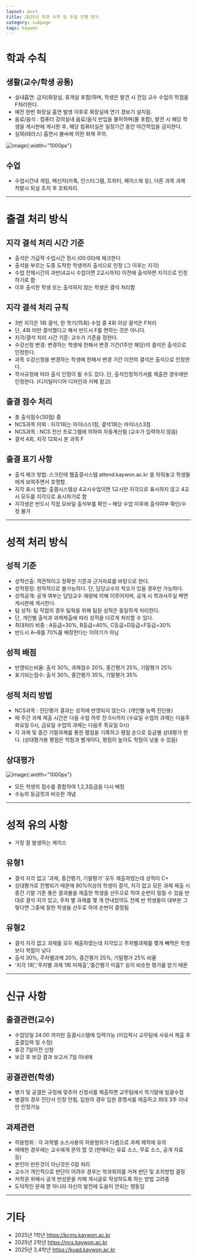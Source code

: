 ```yaml
---
layout: post
title: 2025년 학과 수칙 및 수업 진행 방식
category: subpage
tags: kaywon
---
```


# 학과 수칙
## 생활(교수/학생 공통)
* 실내흡연: 금지(화장실, 휴게실 포함)하며, 학생은 발견 시 전임 교수 수업의 학점을 F처리한다.
* 예전 한번 화장실 흡연 발생 이후로 화장실에 연기 경보기 설치됨.
* 음료/음식 : 컴퓨터 강의실내 음료/음식 반입을 불허하며(물 포함), 발견 시 해당 학생을 게시판에 게시한 후, 해당 컴퓨터실은 일정기간 동안 야간작업을 금지한다.
* 실외(테라스) 흡연시 불씨에 의한 화재 주의. 
  
![image](https://github.com/gunug/gunug.github.io/assets/52345276/7e914868-dcd7-4aa1-8f69-a497bff32df6){:width="1000px"}

## 수업
* 수업시간내 게임, 메신저(카톡, 인스타그램, 트위터, 페이스북 등), 다른 과목 과제 적발시 퇴실 조치 후 조퇴처리.

---
 
# 출결 처리 방식
## 지각 결석 처리 시간 기준
* 출석은 가급적 수업시간 정시 (00:00)에 체크한다
* 출석을 부르는 도중 도착한 학생까지 출석으로 인정 (그 이후는 지각)
* 수업 전체시간의 과반(4교시 수업이면 2교시까지) 이전에 출석하면 지각으로 인정하기로 함
* 이후 출석한 학생 또는 출석하지 않는 학생은 결석 처리함

## 지각 결석 처리 규칙
* 3번 지각은 1회 결석, 한 학기(15회) 수업 중 4회 이상 결석은 F처리
* 단, 4회 미만 결석했다고 해서 반드시 F를 면하는 것은 아니다.
* 지각/결석 처리 시간 기준: 교수가 기준을 정한다.
* 수강신청 변경: 변경하는 학생에 한해서 변경 기간(1주만 해당)의 결석은 출석으로 인정한다.
* 과목 수강신청을 변경하는 학생에 한해서 변경 기간 이전의 결석은 출석으로 인정한다.
* 학사규정에 따라 출석 인정이 될 수도 있다. 단, 출석인정허가서를 제출한 경우에만 인정한다. (디지털미디어 디자인과 카페 참고)
  
## 출결 점수 처리
* 총 출석점수(30점) 중
* NCS과목 이외 : 지각1회는 마이너스1점, 결석1회는 마이너스3점
* NCS과목 : NCS 전산 프로그램에 의하여 자동계산됨 (교수가 입력하지 않음)
* 결석 4회, 지각 12회시 본 과목 F

## 출결 표기 사항
* 출석 체크 방법: 스크린에 웹출결시스템 attend.kaywon.ac.kr 을 띄워놓고 학생들에게 보여주면서 호명함.
* 지각 표시 방법: 출결시스템상 4교시수업이면 1교시만 지각으로 표시하지 않고 4교시 모두를 지각으로 표시하기로 함
* 지각생은 반드시 직접 모바일 출석부를 확인 – 해당 수업 이후에 출석여부 확인/수정 불가

---

# 성적 처리 방식
## 성적 기준
* 성적산출: 객관적이고 정확한 기준과 근거자료를 바탕으로 한다.
* 성적정정: 원칙적으로 불가능하다. 단, 담당교수의 착오가 있을 경우만 가능하다.
* 성적공개: 공개 여부는 담당교수 재량에 의해 이루어지며, 공개 시 학과사무실 벽면 게시판에 게시한다.
* 팀 성적: 팀 작업의 경우 팀웍을 위해 팀원 성적은 동일하게 처리한다.
* 단, 개인별 출석과 과제제출에 따라 성적을 다르게 처리할 수 있다.
* 최대처리 비중 : A등급=30%, B등급=40%, C등급+D등급+F등급=30%
* 반드시 A~B를 70%를 배정한다는 이야기가 아님

## 성적 배점
* 반영되는비율: 출석 30%, 과제점수 20%, 중간평가 25%, 기말평가 25%
* 표기되는점수: 출석 30%, 중간평가 35%, 기말평가 35%

## 성적 처리 방법
* NCS과목 : 진단평가 결과는 성적에 반영되지 않는다. (개인별 능력 진단용)
* 매 주간 과제 제출 시간은 다음 수업 하루 전 0시까지 (수요일 수업의 과제는 다음주 화요일 0시, 금요일 수업의 과제는 다음주 목요일 0시)
* 각 과제 및 중간 기말과제를 통한 평점을 기록하고 평점 순으로 등급별 상대평가 한다. (상대평가용 평점은 학점과 별개이다, 평점이 높아도 학점이 낮을 수 있음)

## 상대평가
![image](https://github.com/gunug/gunug.github.io/assets/52345276/b0f2200b-46e9-4de2-93d3-27300b2ed576){:width="1000px"}
* 모든 학생의 점수를 종합하여 1,2,3등급을 다시 배정
* 수능의 등급컷과 비슷한 개념

---

# 성적 유의 사항
* 가장 잘 발생하는 케이스
  
## 유형1
* 결석 지각 없고 '과제, 중간평가, 기말평가' 모두 제출하였는데 성적이 C+
* 상대평가로 진행되기 때문에 80%이상의 학생이 결석, 지각 없고 모든 과제 제출 시 중간 기말 기준 좋은 결과물을 제출한 학생을 선두으로 하여 순번이 밀릴 수 있음
반대로 결석 지각 있고, 주차 별 과제를 몇 개 안내었어도 전체 반 학생들이 대부분 그렇다면 그중에 잘한 학생을 선두로 하여 순번이 결정됨

## 유형2
* 결석 지각 없고 과제를 모두 제출하였는데 지각있고 주차별과제를 몇개 빼먹은 학생보다 학점이 낮다
* 출석 30%, 주차별과제 20%, 중간평가 25%, 기말평가 25% 비율
* '지각 1회','주치별 과제 1회 미제출','중간평가 미흡1' 등이 비슷한 평가를 받기 때문

---

# 신규 사항
## 출결관련(교수)
* 수업당일 24:00 까지만 출결시스템에 입력가능 (미입력시 교무팀에 사유서 제출 후 출결입력 및 수정)
* 휴강 7일이전 신청
* 보강 후 보강 결과 보고서 7일 이내에

## 공결관련(학생)
* 병가 및 공결은 규정에 맞추어 신청서를 제출하면 교무팀에서 학기말에 일괄수정
* 병결의 경우 진단서 인정 안됨, 입원의 경우 입원 증명서를 제출하고 최대 3주 이내만 인정가능

## 과제관련
* 허용범위 : 각 과목별 소스사용의 허용범위가 다름으로 과제 제작에 유의
* 애매한 경우에는 교수에게 문의 할 것 (판매되는 유료 소스, 무료 소스, 공개 자료 등)
* 본인이 만든것이 아닌것은 0점 처리
* 교수가 개인적으로 판단이 어려우 경우는 학과회의를 거쳐 판단 및 조치방법 결정
* 저작권 위배시 공개 반성문을 카페 게시글로 작성하도록 하는 방법 고려중
* 도덕적인 문제 뿐 아니라 자신의 발전에 도움이 안되는 행동임

---

# 기타
* 2025년 1학년 <https://kcms.kaywon.ac.kr>
* 2025년 2학년 <https://ncs.kaywon.ac.kr>
* 2025년 3,4학년 <https://kuad.kaywon.ac.kr>